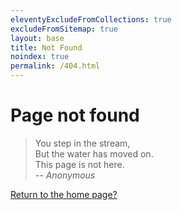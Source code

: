 ```yaml
---
eleventyExcludeFromCollections: true
excludeFromSitemap: true
layout: base
title: Not Found
noindex: true
permalink: /404.html
---
```


# Page not found

> You step in the stream,<br>
> But the water has moved on.<br>
> This page is not here.<br>
> <cite>-- Anonymous</cite>

[Return to the home page?](/)
